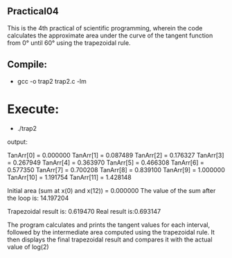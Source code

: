 ## Practical04

This is the 4th practical of scientific programming, wherein the code calculates the approximate area under the curve of the tangent function from 0° until 60° using the trapezoidal rule.

## Compile:

* gcc -o trap2 trap2.c -lm


# Execute:

* ./trap2

output:

TanArr[0] = 0.000000
TanArr[1] = 0.087489
TanArr[2] = 0.176327
TanArr[3] = 0.267949
TanArr[4] = 0.363970
TanArr[5] = 0.466308
TanArr[6] = 0.577350
TanArr[7] = 0.700208
TanArr[8] = 0.839100
TanArr[9] = 1.000000
TanArr[10] = 1.191754
TanArr[11] = 1.428148

Initial area (sum at x(0) and x(12)) = 0.000000
The value of the sum after the loop is: 14.197204
 
 Trapezoidal result is: 0.619470
Real result is:0.693147


The program calculates and prints the tangent values for each interval, 
followed by the intermediate area computed using the trapezoidal rule. 
It then displays the final trapezoidal result and compares it with the 
actual value of log(2)